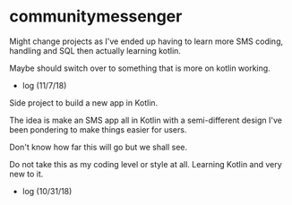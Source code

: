 # communitymessenger

Might change projects as I've ended up having to learn more SMS coding, handling and SQL then actually learning kotlin.

Maybe should switch over to something that is more on kotlin working.

- log (11/7/18)

Side project to build a new app in Kotlin.

The idea is make an SMS app all in Kotlin with a semi-different design I've been pondering to make things easier for users.

Don't know how far this will go but we shall see.

Do not take this as my coding level or style at all. Learning Kotlin and very new to it.

- log (10/31/18)
